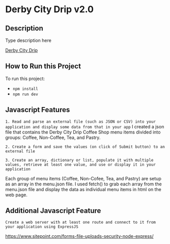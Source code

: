 # Derby City Drip v2.0
## Description
Type description here

[Derby City Drip](https://github.com/istarlet/derby_city_drip)

## How to Run this Project

To run this project:

- `npm install` 
- `npm run dev` 

## Javascript Features
`1. Read and parse an external file (such as JSON or CSV) into your application and display some data from that in your app`
I created a json file that contains the Derby City Drip Coffee Shop menu items divided into groups: Coffee, Non-Coffee, Tea, and Pastry.

`2. Create a form and save the values (on click of Submit button) to an external file`
 
`3. Create an array, dictionary or list, populate it with multiple values, retrieve at least one value, and use or display it in your application`

Each group of menu items (Coffee, Non-Cofee, Tea, and Pastry) are setup as an array in the menu.json file. I used fetch() to grab each array from the menu.json file and display the data as individual menu items in html on the web page. 

## Additional Javascript Feature
`Create a web server with at least one route and connect to it from your application using ExpressJS`

https://www.sitepoint.com/forms-file-uploads-security-node-express/
